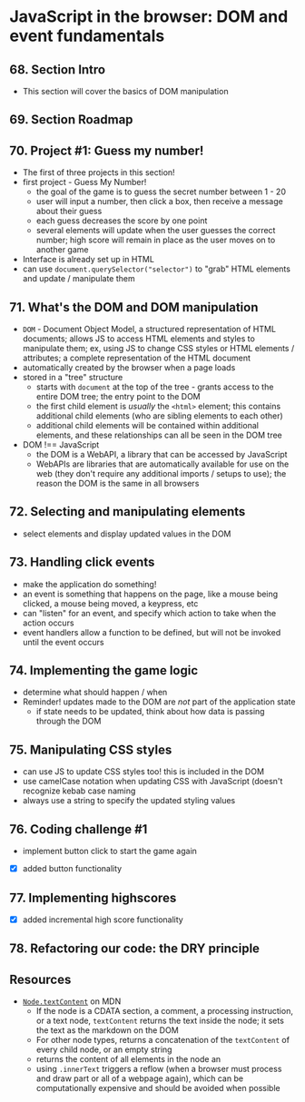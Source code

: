 # JavaScript in the browser: DOM and event fundamentals

## 68. Section Intro
* This section will cover the basics of DOM manipulation

## 69. Section Roadmap

## 70. Project #1: Guess my number!
* The first of three projects in this section!
* first project - Guess My Number!
  * the goal of the game is to guess the secret number between 1 - 20
  * user will input a number, then click a box, then receive a message about their guess
  * each guess decreases the score by one point
  * several elements will update when the user guesses the correct number; high score will remain in place as the user moves on to another game
* Interface is already set up in HTML
* can use `document.querySelector("selector")` to "grab" HTML elements and update / manipulate them

## 71. What's the DOM and DOM manipulation
* `DOM` - Document Object Model, a structured representation of HTML documents; allows JS to access HTML elements and styles to manipulate them; ex, using JS to change CSS styles or HTML elements / attributes; a complete representation of the HTML document
* automatically created by the browser when a page loads
* stored in a "tree" structure
  * starts with `document` at the top of the tree - grants access to the entire DOM tree; the entry point to the DOM
  * the first child element is *usually* the `<html>` element; this contains additional child elements (who are sibling elements to each other)
  * additional child elements will be contained within additional elements, and these relationships can all be seen in the DOM tree
* DOM !== JavaScript
  * the DOM is a WebAPI, a library that can be accessed by JavaScript
  * WebAPIs are libraries that are automatically available for use on the web (they don't require any additional imports / setups to use); the reason the DOM is the same in all browsers

## 72. Selecting and manipulating elements
* select elements and display updated values in the DOM

## 73. Handling click events
* make the application do something!
* an event is something that happens on the page, like a mouse being clicked, a mouse being moved, a keypress, etc
* can "listen" for an event, and specify which action to take when the action occurs
* event handlers allow a function to be defined, but will not be invoked until the event occurs

## 74. Implementing the game logic
* determine what should happen / when
* Reminder! updates made to the DOM are *not* part of the application state
  * if state needs to be updated, think about how data is passing through the DOM

## 75. Manipulating CSS styles
* can use JS to update CSS styles too! this is included in the DOM
* use camelCase notation when updating CSS with JavaScript (doesn't recognize kebab case naming
* always use a string to specify the updated styling values

## 76. Coding challenge #1
* implement button click to start the game again
- [x] added button functionality

## 77. Implementing highscores
- [x] added incremental high score functionality

## 78. Refactoring our code: the DRY principle


## Resources
* [`Node.textContent`](https://developer.mozilla.org/en-US/docs/Web/API/Node/textContent) on MDN
  * If the node is a CDATA section, a comment, a processing instruction, or a text node, `textContent` returns the text inside the node; it sets the text as the markdown on the DOM
  * For other node types, returns a concatenation of the `textContent` of every child node, or an empty string
  * returns the content of all elements in the node an
  * using `.innerText` triggers a reflow (when a browser must process and draw part or all of a webpage again), which can be computationally expensive and should be avoided when possible